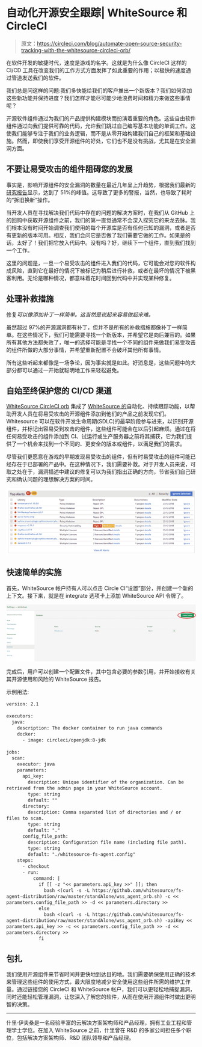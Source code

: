 # 自动化开源安全跟踪| WhiteSource 和 CircleCI

> 原文：<https://circleci.com/blog/automate-open-source-security-tracking-with-the-whitesource-circleci-orb/>

在软件开发的敏捷时代，速度是游戏的名字。这就是为什么像 CircleCI 这样的 CI/CD 工具在改变我们的工作方式方面发挥了如此重要的作用；以极快的速度通过管道发送我们的软件。

我们总是问这样的问题:我们多快能给我们的客户推出一个新版本？我们如何添加这些新功能并保持进度？我们怎样才能尽可能少地浪费时间和精力来做这些事情呢？

开源软件组件通过为我们的产品提供构建模块而扮演着重要的角色。这些自由软件组件通过向我们提供可靠的代码，允许我们跳过自己编写基本功能的单调工作。这使我们能够专注于我们的业务逻辑，而不是从零开始构建我们自己的框架和基础设施。然而，即使我们享受开源组件的好处，它们也不是没有挑战，尤其是在安全漏洞方面。

## 不要让易受攻击的组件阻碍您的发展

事实是，影响开源组件的安全漏洞的数量在最近几年呈上升趋势，根据我们最新的[研究报告](https://www.whitesourcesoftware.com/wp-content/media/2021/04/the-state-of-open-source-vulnerabilities-2021.pdf?utm_source=circleci&utm_medium=channel&utm_term=whitesource-circleci-orb&utm_content=the-state-of-open-source-vulnerability-management&utm_origin=3rd&utm_from=CircleCI)显示，达到了 51%的峰值。这导致了更多的警报，当然，也导致了耗时的“拆旧换新”操作。

当开发人员在寻找解决我们代码中存在的问题的解决方案时，在我们从 GitHub 上的回购中获取开源组件之前，我们的第一直觉通常不会深入探究它的来龙去脉。我们根本没有时间开始调查我们使用的每个开源库是否有任何已知的漏洞，或者是否有更新的版本可用。相反，我们会问它是否做了我们需要它做的工作。如果是的话，太好了！我们把它放入代码中。没有吗？好，继续下一个组件，直到我们找到一个工作。

这里的问题是，一旦一个易受攻击的组件进入我们的代码，它可能会对您的软件构成风险，直到它在最好的情况下被标记为稍后进行补救，或者在最坏的情况下被黑客利用。无论是哪种情况，都意味着花时间回到代码中并实现某种修复。

## 处理补救措施

修复*可以像添加补丁一样简单。这当然是说起来容易做起来难。*

虽然超过 97%的开源漏洞都有补丁，但并不是所有的补救措施都像补丁一样简单。在这些情况下，我们可能需要寻找一个新版本，并希望它是向后兼容的。如果所有其他方法都失败了，唯一的选择可能是寻找一个不同的组件来做我们易受攻击的组件所做的大部分事情，并希望重新配置不会破坏其他所有事情。

所有这些听起来都像是一场争论，因为事实就是如此。好消息是，这些问题中的大部分都可以通过一开始就聪明地工作来轻松避免。

## 自始至终保护您的 CI/CD 渠道

[WhiteSource CircleCI orb](https://github.com/whitesource/whitesource_orb) 集成了 [WhiteSource 的](https://www.whitesourcesoftware.com/?utm_source=circleci&utm_medium=channel&utm_term=whitesource-circleci-orb&utm_content=whitesource-website&utm_origin=3rd&utm_from=CircleCI)自动化、持续跟踪功能，以帮助开发人员在将易受攻击的开源组件添加到他们的产品之前发现它们。Whitesource 可以在软件开发生命周期(SDLC)的最早阶段参与进来，以识别开源组件，并标记出容易受到攻击的组件，这些组件可能会在以后引起麻烦。通过在将任何易受攻击的组件添加到 CI、试运行或生产服务器之前将其捕获，它为我们提供了一个机会来找到一个不同的、更安全的版本或组件，以满足我们的需求。

尽管我们更愿意在游戏的早期发现易受攻击的组件，但有时易受攻击的组件可能已经存在于已部署的产品中。在这种情况下，我们需要补救。对于开发人员来说，可取之处在于，漏洞描述中建议的修复可以为我们指出正确的方向，节省我们自己研究和确认问题的理想解决方案的时间。

![top alerts](img/6932e2cdffeb0db4417f115e946ad364.png)

## 快速简单的实施

首先，WhiteSource 帐户持有人可以点击 Circle CI“设置”部分，并创建一个新的上下文。接下来，就是在 integrate 选项卡上添加 WhiteSource API 令牌了。

![CircleCI contexts](img/51475cb29ff54ee84424818dc974b2cb.png)

完成后，用户可以创建一个配置文件，其中包含必要的参数引用，并开始接收有关其开源使用和风险的 WhiteSource 报告。

示例用法:

```
version: 2.1

executors:
  java:
    description: The docker container to run java commands
    docker:
      - image: circleci/openjdk:8-jdk

jobs:
  scan:
    executor: java
    parameters:
      api_key:
        description: Unique identifier of the organization. Can be retrieved from the admin page in your WhiteSource account.
        type: string
        default: ""
      directory:
        description: Comma separated list of directories and / or files to scan.
        type: string
        default: "."
      config_file_path:
        description: Configuration file name (including file path).
        type: string
        default: "./whitesource-fs-agent.config"
    steps:
      - checkout
      - run:
          command: |
            if [[ -z "<< parameters.api_key >>" ]]; then
              bash <(curl -s -L https://github.com/whitesource/fs-agent-distribution/raw/master/standAlone/wss_agent_orb.sh) -c << parameters.config_file_path >> -d << parameters.directory >>
            else
              bash <(curl -s -L https://github.com/whitesource/fs-agent-distribution/raw/master/standAlone/wss_agent_orb.sh) -apiKey << parameters.api_key >> -c << parameters.config_file_path >> -d << parameters.directory >>
            fi 
```

## 包扎

我们使用开源组件来节省时间并更快地到达目的地。我们需要确保使用正确的技术来管理这些组件的使用方式，最大限度地减少安全使用这些组件所需的维护工作量。通过链接您的 CircleCI 和 WhiteSource 帐户，我们可以更轻松地捕捉漏洞，同时还能轻松管理漏洞，让您深入了解您的软件，从而在使用开源组件时做出更明智的决策。

* * *

什里·伊夫桑是一名经验丰富的云解决方案架构师和产品经理，拥有工业工程和管理学士学位。在加入 WhiteSource 之前，什里曾在 R&D 的多家公司担任多个职位，包括解决方案架构师、R&D 团队领导和产品经理。